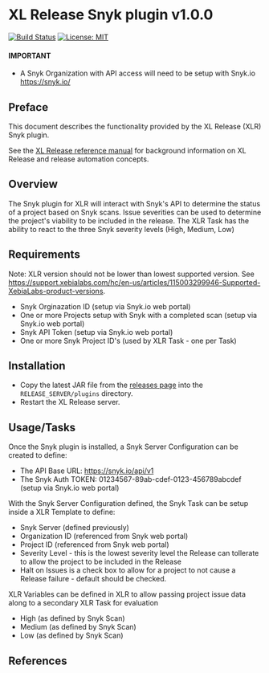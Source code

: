 # XL Release Snyk plugin v1.0.0

[![Build Status][xlr-snyk-plugin-travis-image]][xlr-snyk-plugin-travis-url]
[![License: MIT][xlr-snyk-plugin-license-image]][xlr-snyk-plugin-license-url]

[xlr-snyk-plugin-travis-image]: https://travis-ci.org/xebialabs-community/xlr-snyk-plugin.svg?branch=master
[xlr-snyk-plugin-travis-url]: https://travis-ci.org/xebialabs-community/xlr-snyk-plugin
[xlr-snyk-plugin-license-image]: https://img.shields.io/badge/License-MIT-yellow.svg
[xlr-snyk-plugin-license-url]: https://opensource.org/licenses/MIT
[xlr-snyk-plugin-downloads-image]: https://img.shields.io/github/downloads/xebialabs-community/xlr-snyk-plugin/total.svg

#### IMPORTANT ####

* A Snyk Organization with API access will need to be setup with Snyk.io <https://snyk.io/>


## Preface

This document describes the functionality provided by the XL Release (XLR) Snyk plugin.

See the [XL Release reference manual](https://docs.xebialabs.com/xl-release) for background information on XL Release and release automation concepts.  

## Overview
The Snyk plugin for XLR will interact with Snyk's API to determine the status of a project based on Snyk scans.  Issue severities can be used to determine the project's viability to be included in the release.  The XLR Task has the ability to react to the three Snyk severity levels (High, Medium, Low)

## Requirements

Note:  XLR version should not be lower than lowest supported version.  See <https://support.xebialabs.com/hc/en-us/articles/115003299946-Supported-XebiaLabs-product-versions>.

* Snyk Orginazation ID (setup via Snyk.io web portal)
* One or more Projects setup with Snyk with a completed scan (setup via Snyk.io web portal)
* Snyk API Token (setup via Snyk.io web portal)
* One or more Snyk Project ID's (used by XLR Task - one per Task)

## Installation

* Copy the latest JAR file from the [releases page](https://github.com/xebialabs-community/xlr-snyk-plugin/releases) into the `RELEASE_SERVER/plugins` directory.
* Restart the XL Release server.

## Usage/Tasks

Once the Snyk plugin is installed, a Snyk Server Configuration can be created to define:
* The API Base URL: https://snyk.io/api/v1
* The Snyk Auth TOKEN: 01234567-89ab-cdef-0123-456789abcdef (setup via Snyk.io web portal)

With the Snyk Server Configuration defined, the Snyk Task can be setup inside a XLR Template to define:
* Snyk Server (defined previously)
* Organization ID (referenced from Snyk web portal)
* Project ID (referenced from Snyk web portal)
* Severity Level - this is the lowest severity level the Release can tollerate to allow the project to be included in the Release
* Halt on Issues is a check box to allow for a project to not cause a Release failure - default should be checked.

XLR Variables can be defined in XLR to allow passing project issue data along to a secondary XLR Task for evaluation
* High (as defined by Snyk Scan)
* Medium (as defined by Snyk Scan)
* Low (as defined by Snyk Scan)

## References

